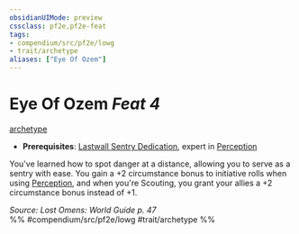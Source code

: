 ```yaml
---
obsidianUIMode: preview
cssclass: pf2e,pf2e-feat
tags:
- compendium/src/pf2e/lowg
- trait/archetype
aliases: ["Eye Of Ozem"]
---
```

# Eye Of Ozem  *Feat 4*  
[archetype](archetype.md "Archetype Feat Trait")  

- **Prerequisites**: [Lastwall Sentry Dedication](lastwall-sentry-dedication-lowg.md), expert in [Perception](skills.md#Perception)

You've learned how to spot danger at a distance, allowing you to serve as a sentry with ease. You gain a +2 circumstance bonus to initiative rolls when using [Perception](skills.md#Perception), and when you're Scouting, you grant your allies a +2 circumstance bonus instead of +1.

*Source: Lost Omens: World Guide p. 47*  
%% #compendium/src/pf2e/lowg #trait/archetype %%